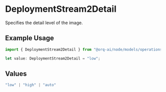 # DeploymentStream2Detail

Specifies the detail level of the image.

## Example Usage

```typescript
import { DeploymentStream2Detail } from "@orq-ai/node/models/operations";

let value: DeploymentStream2Detail = "low";
```

## Values

```typescript
"low" | "high" | "auto"
```